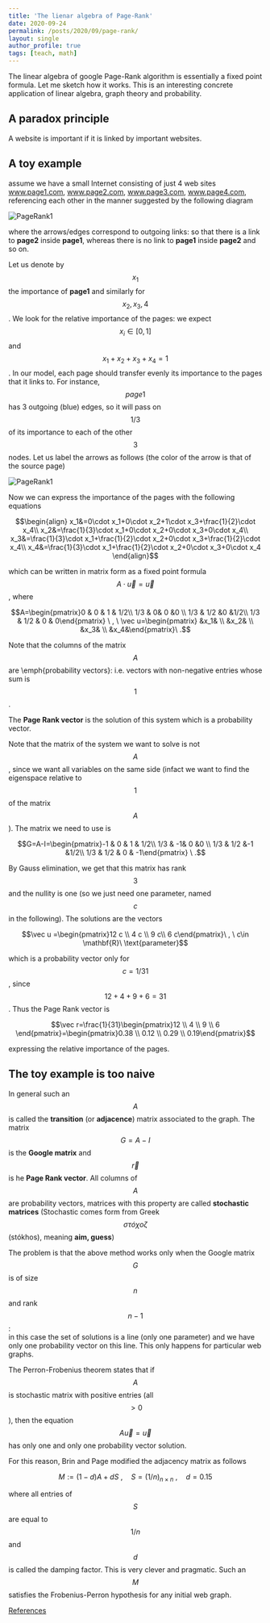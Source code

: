 ```yaml
---
title: 'The lienar algebra of Page-Rank'
date: 2020-09-24
permalink: /posts/2020/09/page-rank/
layout: single
author_profile: true
tags: [teach, math]
---
```


The linear algebra of google Page-Rank algorithm is essentially a fixed point formula. Let me sketch how it works. This is an interesting concrete application of linear algebra, graph theory and probability.

## A paradox principle

A website is important if it is linked by important websites.

## A toy example

assume we have a small Internet consisting of just 4 web sites www.page1.com, www.page2.com, www.page3.com, www.page4.com, referencing each other in the manner suggested by the following diagram

![PageRank1](https://nimath.github.io/images/page-rank-1.png)

where the arrows/edges correspond to outgoing links: so that there is a link to **page2** inside **page1**, whereas there is no link to **page1** inside **page2** and so on.
	
Let us denote by $$x_1$$ the importance of **page1** and similarly for $$x_2,x_3,4$$. 
We look for the relative importance of the pages: we expect $$x_i\in [0,1]$$ and $$x_1+x_2+x_3+x_4=1$$. In our model, 
each page should transfer evenly its importance to the pages that it links to. For instance,
$$page1$$ has $3$ outgoing (blue) edges, so it will pass on $$1/3$$ of its importance to each of the other $$3$$ nodes.
Let us label the arrows as follows (the color of the arrow is that of the source page)

![PageRank1](https://nimath.github.io/images/page-rank-2.png)

Now we can express the importance of the pages with the following equations

$$\begin{align}
			x_1&=0\cdot x_1+0\cdot x_2+1\cdot x_3+\frac{1}{2}\cdot x_4\\
			x_2&=\frac{1}{3}\cdot x_1+0\cdot x_2+0\cdot x_3+0\cdot x_4\\
      x_3&=\frac{1}{3}\cdot x_1+\frac{1}{2}\cdot x_2+0\cdot x_3+\frac{1}{2}\cdot x_4\\
			x_4&=\frac{1}{3}\cdot x_1+\frac{1}{2}\cdot x_2+0\cdot x_3+0\cdot x_4
		\end{align}$$

which can be written in matrix form as a fixed point formula $$A\cdot \vec u = \vec u$$, where

$$A=\begin{pmatrix}0 & 0 & 1 & 1/2\\
		1/3 & 0& 0 &0 \\
		1/3 & 1/2 &0 &1/2\\
		1/3 & 1/2 & 0 & 0\end{pmatrix} \  , \     \vec u=\begin{pmatrix} &x_1& \\ 
  &x_2& \\ 
  &x_3& \\ 
  &x_4&\end{pmatrix}\ .$$

Note that the columns of the matrix $$A$$ are \emph{probability vectors}: i.e. vectors with non-negative entries whose sum is $$1$$. 
	
The **Page Rank vector** is the solution of this system which is  a probability vector.
	
Note that the matrix of the system we want to solve is not $$A$$, 
since we want all variables on the same side (infact we want to find the eigenspace relative to $$1$$ of the matrix $$A$$).
The matrix we need to use is
	
$$G=A-I=\begin{pmatrix}-1 & 0 & 1 & 1/2\\
				1/3 & -1& 0 &0 \\
				1/3 & 1/2 &-1 &1/2\\
				1/3 & 1/2 & 0 & -1\end{pmatrix} \ .$$
	
By Gauss elimination, we get that this matrix has rank $$3$$ and the nullity is one (so we just need one parameter, 
named $$c$$ in the following). The solutions are the vectors
	
$$\vec u =\begin{pmatrix}12 c \\ 
4 c \\ 
9 c\\ 
6 c\end{pmatrix}\ , \ c\in \mathbf{R}\ \text{parameter}$$
	
which is a probability vector only for $$c=1/31$$, since $$12+4+9+6=31$$. Thus the Page Rank vector is
	
$$\vec r=\frac{1}{31}\begin{pmatrix}12  \\
4  \\
9 \\
6 \end{pmatrix}=\begin{pmatrix}0.38 \\
0.12 \\
0.29 \\
0.19\end{pmatrix}$$
	
expressing the relative importance of the pages.

## The toy example is too naive

In general such an $$A$$ is called the **transition** (or **adjacence**) matrix associated to the graph. 
The matrix $$G=A-I$$ is the **Google matrix** and $$\vec r$$ is he **Page Rank vector**. 
All columns of $$A$$ are probability vectors, matrices with this property are called **stochastic matrices** 
(Stochastic comes form from Greek $$\sigma\tau \acute o\chi o \zeta$$  (stókhos), meaning **aim, guess**)

The problem is that the above method works only when the Google matrix $$G$$ is of size $$n$$ and rank $$n-1$$:  
in this case the set of solutions is a line (only one parameter) and we have only one probability vector on this line. 
This only happens for particular web graphs. 
	
The Perron-Frobenius theorem states that if $$A$$  is  stochastic matrix with positive  entries (all $$>0$$), 
then the equation $$A\vec u = \vec u$$ has only one and only one probability vector solution. 
	
For this reason, Brin and Page modified the adjacency matrix as follows

$$M:=(1-d)A+d S\ , \quad S=(1/n)_{n\times n} \ , \quad d=0.15$$

where all entries of $$S$$ are equal to $$1/n$$ and $$d$$ is called the damping factor. This is very clever and pragmatic. Such an $$M$$
satisfies the Frobenius-Perron hypothesis for any initial web graph.

[References](http://pi.math.cornell.edu/~mec/Winter2009/RalucaRemus/Lecture3/lecture3.html)
